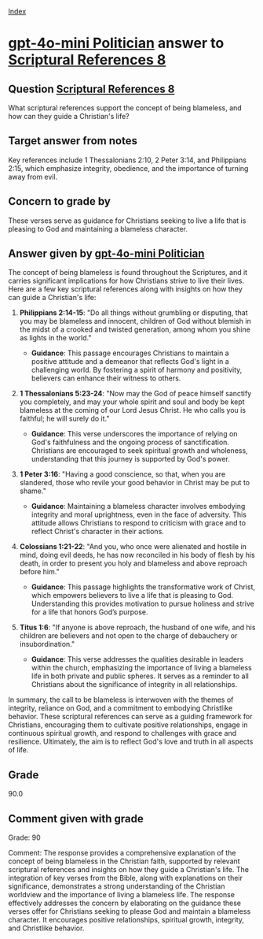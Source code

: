 
[Index](../../index.md)
# [gpt-4o-mini Politician](../../answering_models/gpt-4o-mini_Politician.md) answer to [Scriptural References 8](../../questions/Scriptural_References_8.md)

## Question [Scriptural References 8](../../questions/Scriptural_References_8.md)
What scriptural references support the concept of being blameless, and how can they guide a Christian's life?

## Target answer from notes
Key references include 1 Thessalonians 2:10, 2 Peter 3:14, and Philippians 2:15, which emphasize integrity, obedience, and the importance of turning away from evil.

## Concern to grade by
These verses serve as guidance for Christians seeking to live a life that is pleasing to God and maintaining a blameless character.

## Answer given by [gpt-4o-mini Politician](../../answering_models/gpt-4o-mini_Politician.md)
The concept of being blameless is found throughout the Scriptures, and it carries significant implications for how Christians strive to live their lives. Here are a few key scriptural references along with insights on how they can guide a Christian's life:

1. **Philippians 2:14-15**: "Do all things without grumbling or disputing, that you may be blameless and innocent, children of God without blemish in the midst of a crooked and twisted generation, among whom you shine as lights in the world."

   - **Guidance**: This passage encourages Christians to maintain a positive attitude and a demeanor that reflects God's light in a challenging world. By fostering a spirit of harmony and positivity, believers can enhance their witness to others.

2. **1 Thessalonians 5:23-24**: "Now may the God of peace himself sanctify you completely, and may your whole spirit and soul and body be kept blameless at the coming of our Lord Jesus Christ. He who calls you is faithful; he will surely do it."

   - **Guidance**: This verse underscores the importance of relying on God's faithfulness and the ongoing process of sanctification. Christians are encouraged to seek spiritual growth and wholeness, understanding that this journey is supported by God's power.

3. **1 Peter 3:16**: "Having a good conscience, so that, when you are slandered, those who revile your good behavior in Christ may be put to shame."

   - **Guidance**: Maintaining a blameless character involves embodying integrity and moral uprightness, even in the face of adversity. This attitude allows Christians to respond to criticism with grace and to reflect Christ's character in their actions.

4. **Colossians 1:21-22**: "And you, who once were alienated and hostile in mind, doing evil deeds, he has now reconciled in his body of flesh by his death, in order to present you holy and blameless and above reproach before him."

   - **Guidance**: This passage highlights the transformative work of Christ, which empowers believers to live a life that is pleasing to God. Understanding this provides motivation to pursue holiness and strive for a life that honors God’s purpose.

5. **Titus 1:6**: "If anyone is above reproach, the husband of one wife, and his children are believers and not open to the charge of debauchery or insubordination."

   - **Guidance**: This verse addresses the qualities desirable in leaders within the church, emphasizing the importance of living a blameless life in both private and public spheres. It serves as a reminder to all Christians about the significance of integrity in all relationships.

In summary, the call to be blameless is interwoven with the themes of integrity, reliance on God, and a commitment to embodying Christlike behavior. These scriptural references can serve as a guiding framework for Christians, encouraging them to cultivate positive relationships, engage in continuous spiritual growth, and respond to challenges with grace and resilience. Ultimately, the aim is to reflect God's love and truth in all aspects of life.

## Grade
90.0

## Comment given with grade
Grade: 90

Comment: The response provides a comprehensive explanation of the concept of being blameless in the Christian faith, supported by relevant scriptural references and insights on how they guide a Christian's life. The integration of key verses from the Bible, along with explanations on their significance, demonstrates a strong understanding of the Christian worldview and the importance of living a blameless life. The response effectively addresses the concern by elaborating on the guidance these verses offer for Christians seeking to please God and maintain a blameless character. It encourages positive relationships, spiritual growth, integrity, and Christlike behavior.
